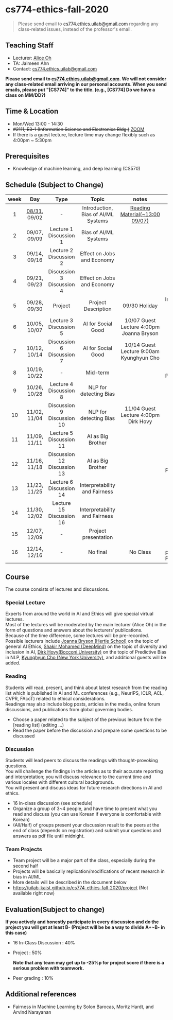 # cs774-ethics-fall-2020

> Please send email to cs774.ethics.uilab@gmail.com regarding any class-related issues, instead of the professor's email.

## Teaching Staff

- Lecturer: [Alice Oh](https://aliceoh9.github.io/)
- TA: Jaimeen Ahn
- Contact: cs774.ethics.uilab@gmail.com

**Please send email to cs774.ethics.uilab@gmail.com. We will not consider any class-related email arriving in our personal accounts. When you send emails, please put "[CS774]" to the title. (e.g., [CS774] Do we have a class on MM/DD?)**

## Time & Location
- Mon/Wed 13:00 - 14:30
- <s>#2111, E3-1 (Information Science and Electronics Bldg.)</s> [ZOOM](https://kaist.zoom.us/j/97882687849?pwd=RHgzdE85SGVYaGxxTDd1L0R3OWFrUT09)
- If there is a guest lecture, lecture time may change flexibly such as 4:00pm ~ 5:30pm

## Prerequisites  

- Knowledge of machine learning, and deep learning (CS570)

## Schedule (Subject to Change)

|  week |            Day            |          Type         |                              Topic                             |      notes     |           Project          |
|:-----:|:-------------------------:|:---------------------:|:--------------------------------------------------------------:|:--------------:|:--------------------------:|
|   1   | [08/31](contents/2020_cs774_lecture1.pdf), 09/02              |          -        | Introduction, Bias of AI/ML Systems                                | [Reading Material(~13:00 09/07)](contents/Z_Big_Datas_Disparate_Impacts.pdf) |                            |
|   2   | 09/07, 09/09              | Lecture  1<br/> Discussion 1 | Bias of AI/ML Systems                                   |                |                            |
|   3   | 09/14, 09/16              | Lecture  2 <br/>Discussion 2 | Effect on Jobs and Economy                                  |                 |                            |
|   4   | 09/21, 09/23              | Discussion 3<br/> Discussion 4 | Effect on Jobs and Economy                                |                |                            |
|   5   | 09/28, 09/30              | Project               | Project Description                                            | 09/30 Holiday  | Introduction, Team matching |
|   6   | 10/05, 10/07              | Lecture  3<br/> Discussion 5 | AI for Social Good                                      | 10/07 Guest Lecture 4:00pm <br/> Joanna Bryson |                            |
|   7   | 10/12, 10/14              | Discussion 6<br/> Discussion 7 | AI for Social Good                                    | 10/14 Guest Lecture 9:00am <br/> Kyunghyun Cho |                            |
|   8   | 10/19, 10/22              |           -            | Mid-term                                       |                   | Proposal, Peer-review   |
|   9   | 10/26, 10/28              | Lecture  4<br/> Discussion 8 | NLP for detecting Bias                                      |                |                            |
|   10  | 11/02, 11/04              | Discussion  9<br/> Discussion 10 | NLP for detecting Bias                             |   11/04 Guest Lecture 4:00pm <br/> Dirk Hovy   |                            |
|   11  | 11/09, 11/11              | Lecture  5<br/> Discussion 11 | AI as Big Brother                        |                |                            |
|   12  | 11/16, 11/18              | Discussion 12 <br/> Discussion  13 | AI as Big Brother                           |                | Progress Update, Peer-review                |
|   13  | 11/23, 11/25              | Lecture 6<br/> Discussion 14  | Interpretability and Fairness                          |                |                            |
|   14  | 11/30, 12/02               | Lecture 15<br/> Discussion 16 | Interpretability and Fairness                          |                |                            |
| 15 | 12/07, 12/09 |           -           | Project presentation                                           |                |                          |
|   16  | 12/14, 12/16              |           -           | No final                                                       |     No Class   | Final presentation Peer-review |

## Course

The course consists of lectures and discussions.

### Special Lecture
Experts from around the world in AI and Ethics will give special virtual lectures.  
Most of the lectures will be moderated by the main lecturer (Alice Oh) in the form of questions and answers about the lecturers’ publications.  
Because of the time difference, some lectures will be pre-recorded.  
Possible lecturers include [Joanna Bryson (Hertie School)](http://www.cs.bath.ac.uk/~jjb/) on the topic of general AI Ethics, [Shakir Mohamed (DeepMind)](https://shakirm.com/) on the topic of diversity and inclusion in AI, [Dirk Hovy(Bocconi University)](http://www.dirkhovy.com) on the topic of Predictive Bias in NLP, [Kyunghyun Cho (New York University)](https://kyunghyuncho.me/), and additional guests will be added.

### Reading

Students will read,  present,  and think about latest research from the reading list which is published in AI  and  ML conferences (e.g., NeurIPS, ICLR, ACL, CVPR, FAccT) related to ethical considerations.  
Readings may also include blog posts, articles in the media, online forum discussions, and publications from global governing bodies.

- Choose a paper related to the subject of the previous lecture from the [reading list] (editing ...)
- Read the paper before the discussion and prepare some questions to be discussed

### Discussion

Students will lead peers to discuss the readings with thought-provoking questions.   
You will challenge the findings in the articles as to their accurate reporting and interpretation;  you will discuss relevance to the current time and various locales with different cultural backgrounds.  
You will present and discuss ideas for future research directions in AI and ethics.

- 16 in-class discussion (see schedule)
- Organize a group of 3~4 people, and have time to present what you read and discuss (you can use Korean if everyone is comfortable with Korean)
- (All/Half) of groups present your discussion result to the peers at the end of class (depends on registration) and submit your questions and answers as pdf file until midnight.

### Team Projects

- Team project will be a major part of the class, especially during the second half
- Projects will be basically replication/modifications of recent research in bias in AI/ML
- More details will be described in the document below
- https://uilab-kaist.github.io/cs774-ethics-fall-2020/project (Not available right now)

## Evaluation(Subject to change)

 **If you actively and honestly participate in every discussion and do the project you will get at least B- (Project will be be a way to divide A+~B- in this case)**

* 16 In-Class Discussion : 40%

* Project : 50%
  
    **Note that any team may get up to -25%p for project score if there is a serious problem with teamwork.**

* Peer grading : 10%

## Additional references

- Fairness in Machine Learning by Solon Barocas, Moritz Hardt, and Arvind Narayanan
